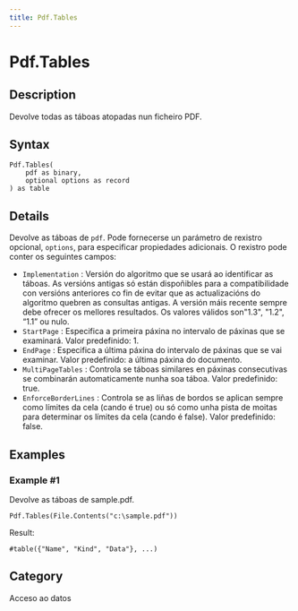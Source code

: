 ```yaml
---
title: Pdf.Tables
---
```


# Pdf.Tables


## Description

Devolve todas as táboas atopadas nun ficheiro PDF.


## Syntax

```powerquery
Pdf.Tables(
    pdf as binary,
    optional options as record
) as table
```


## Details

Devolve as táboas de <code>pdf</code>. Pode fornecerse un parámetro de rexistro opcional, <code>options</code>, para especificar propiedades adicionais. O rexistro pode conter os seguintes campos:    <ul><li><code>Implementation</code> : Versi&#243;n do algoritmo que se usar&#225; ao identificar as t&#225;boas. As versi&#243;ns antigas s&#243; est&#225;n dispo&#241;ibles para a compatibilidade con versi&#243;ns anteriores co fin de evitar que as actualizaci&#243;ns do algoritmo quebren as consultas antigas. A versi&#243;n m&#225;is recente sempre debe ofrecer os mellores resultados. Os valores v&#225;lidos son&quot;1.3&quot;, &quot;1.2&quot;, “1.1” ou nulo.</li><li><code>StartPage</code> : Especifica a primeira p&#225;xina no intervalo de p&#225;xinas que se examinar&#225;. Valor predefinido: 1.</li><li><code>EndPage</code> : Especifica a &#250;ltima p&#225;xina do intervalo de p&#225;xinas que se vai examinar. Valor predefinido: a &#250;ltima p&#225;xina do documento.</li><li><code>MultiPageTables</code> : Controla se t&#225;boas similares en p&#225;xinas consecutivas se combinar&#225;n automaticamente nunha soa t&#225;boa. Valor predefinido: true.</li><li><code>EnforceBorderLines</code> : Controla se as li&#241;as de bordos se aplican sempre como l&#237;mites da cela (cando &#233; true) ou s&#243; como unha pista de moitas para determinar os l&#237;mites da cela (cando &#233; false). Valor predefinido: false.</li></ul>    


## Examples

### Example #1 
Devolve as táboas de sample.pdf.
```powerquery
Pdf.Tables(File.Contents("c:\sample.pdf"))
```

Result: 
```powerquery
#table({"Name", "Kind", "Data"}, ...)
```




## Category
Acceso ao datos
